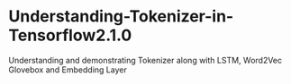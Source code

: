# Understanding-Tokenizer-in-Tensorflow2.1.0
Understanding and demonstrating Tokenizer along with LSTM, Word2Vec Glovebox and Embedding Layer
